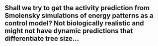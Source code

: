 ## Shall we try to get the activity prediction from Smolensky simulations of energy patterns as a control model? Not biologically realistic and might not have dynamic predictions that differentiate tree size...